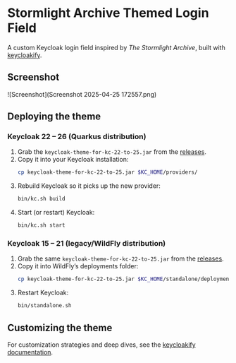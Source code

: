 # Stormlight Archive Themed Login Field

A custom Keycloak login field inspired by *The Stormlight Archive*, built with [keycloakify](https://docs.keycloakify.dev).


## Screenshot

![Screenshot](Screenshot 2025-04-25 172557.png)

## Deploying the theme

### Keycloak 22 – 26 (Quarkus distribution)

1. Grab the `keycloak-theme-for-kc-22-to-25.jar` from the [releases].  
2. Copy it into your Keycloak installation:  
   ```bash
   cp keycloak-theme-for-kc-22-to-25.jar $KC_HOME/providers/
   ```  
3. Rebuild Keycloak so it picks up the new provider:  
   ```bash
   bin/kc.sh build
   ```  
4. Start (or restart) Keycloak:  
   ```bash
   bin/kc.sh start
   ```  

### Keycloak 15 – 21 (legacy/WildFly distribution)

1. Grab the same `keycloak-theme-for-kc-22-to-25.jar` from the [releases].  
2. Copy it into WildFly’s deployments folder:  
   ```bash
   cp keycloak-theme-for-kc-22-to-25.jar $KC_HOME/standalone/deployments/
   ```  
3. Restart Keycloak:  
   ```bash
   bin/standalone.sh
   ```  


## Customizing the theme

For customization strategies and deep dives, see the [keycloakify documentation](https://docs.keycloakify.dev/customization-strategies).


[releases]: https://github.com/your-repo/keycloakify-theme/releases